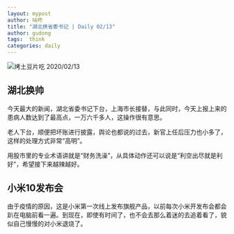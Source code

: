```yaml
---
layout: mypost
author: 咕咚
title: "湖北换省委书记 | Daily 02/13"
author: gudong
tags:  think
categories: daily
---
```


![烤土豆片吃 2020/02/13](https://cdn.jsdelivr.net/gh/maoruibin/assets/pic/2020/IMG_20200213_203946.jpg)

##  湖北换帅
今天最大的新闻，湖北省委书记下台，上海市长接替，与此同时，今天上报上来的患病人数达到了最高点，一万六千多人，这操作很有意思。

老人下台，顺便把坏账进行披露，舆论也都说的过去，新官上任后压力也小多了，这样的处理方式非常“高明”。

用股市里的专业术语讲就是“财务洗澡”，从具体动作还可以说是“利空出尽就是利好”，希望接下来越辣越好。

##  小米10发布会
由于疫情的原因，这是小米第一次线上发布旗舰产品，以前每次小米开发布会都会趴在电脑前看一遍。到现在，即使有时间了，也不会去那么着迷的去追着看了，貌似自己慢慢的对小米退烧了。
